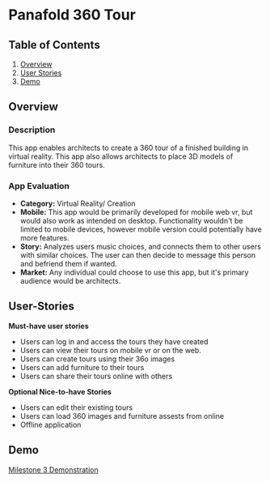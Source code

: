 # Panafold 360 Tour

## Table of Contents
1. [Overview](#Overview)
1. [User Stories](#User-Stories)
1. [Demo](#Demo)

## Overview
### Description
This app enables architects to create a 360 tour of a finished building in virtual reality. This app also allows architects to place 3D models of furniture into their 360 tours. 

### App Evaluation
- **Category:** Virtual Reality/ Creation
- **Mobile:** This app would be primarily developed for mobile web vr, but would also work as intended on desktop. Functionality wouldn't be limited to mobile devices, however mobile version could potentially have more features.
- **Story:** Analyzes users music choices, and connects them to other users with similar choices. The user can then decide to message this person and befriend them if wanted.
- **Market:** Any individual could choose to use this app, but it's primary audience would be architects.

## User-Stories

**Must-have user stories**

* Users can log in and access the tours they have created
* Users can view their tours on mobile vr or on the web.
* Users can create tours using their 36o images
* Users can add furniture to their tours
* Users can share their tours online with others

**Optional Nice-to-have Stories**

* Users can edit their existing tours
* Users can load 360 images and furniture assests from online
* Offline application

## Demo 

<a href="https://www.youtube.com/watch?v=uUA6_Tq-exk" target="_blank">Milestone 3 Demonstration</a>
